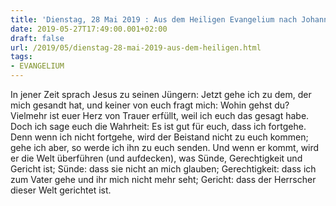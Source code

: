 ```yaml
---
title: 'Dienstag, 28 Mai 2019 : Aus dem Heiligen Evangelium nach Johannes - Joh 16,5-11.'
date: 2019-05-27T17:49:00.001+02:00
draft: false
url: /2019/05/dienstag-28-mai-2019-aus-dem-heiligen.html
tags: 
- EVANGELIUM
---
```


In jener Zeit sprach Jesus zu seinen Jüngern: Jetzt gehe ich zu dem, der mich gesandt hat, und keiner von euch fragt mich: Wohin gehst du? Vielmehr ist euer Herz von Trauer erfüllt, weil ich euch das gesagt habe. Doch ich sage euch die Wahrheit: Es ist gut für euch, dass ich fortgehe. Denn wenn ich nicht fortgehe, wird der Beistand nicht zu euch kommen; gehe ich aber, so werde ich ihn zu euch senden. Und wenn er kommt, wird er die Welt überführen (und aufdecken), was Sünde, Gerechtigkeit und Gericht ist; Sünde: dass sie nicht an mich glauben; Gerechtigkeit: dass ich zum Vater gehe und ihr mich nicht mehr seht; Gericht: dass der Herrscher dieser Welt gerichtet ist.
